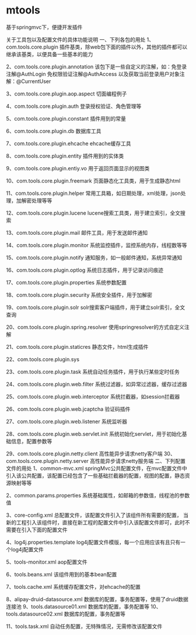 mtools
======

基于springmvc下，便捷开发插件

关于工具包以及配置文件的具体功能说明
一、下列各包的用处
1、com.tools.core.plugin
插件基类，除web包下面的插件以外，其他的插件都可以继承该基类，以便具备一些基本的能力

2、com.tools.core.plugin.annotation
该包下是一些自定义的注解，如：免登录注解@AuthLogin 免权限验证注解@AuthAccess
以及获取当前登录用户对象注解：@CurrentUser

3、com.tools.core.plugin.aop.aspect
切面编程例子

4、com.tools.core.plugin.auth
登录授权验证、角色管理等

5、com.tools.core.plugin.constant
插件用到的常量

6、com.tools.core.plugin.db
数据库工具

7、com.tools.core.plugin.ehcache
ehcache缓存工具

8、com.tools.core.plugin.entity
插件用到的实体类

9、com.tools.core.plugin.entiy.vo
用于返回页面显示的视图类

10、com.tools.core.plugin.freemark
页面静态化工具类，用于生成静态html

11、com.tools.core.plugin.helper
常用工具箱，如日期处理，xml处理，json处理，加解密处理等等

12、com.tools.core.plugin.lucene
lucene搜索工具类，用于建立索引，全文搜索

13、com.tools.core.plugin.mail
邮件工具，用于发送邮件通知

14、com.tools.core.plugin.monitor
系统监控插件，监控系统内存，线程数等等

15、com.tools.core.plugin.notify
通知服务，如一般邮件通知，系统异常通知

16、com.tools.core.plugin.optlog
系统日志插件，用于记录访问痕迹

17、com.tools.core.plugin.properties
系统参数配置

18、com.tools.core.plugin.security
系统安全插件，用于加解密

19、com.tools.core.plugin.solr
solr搜索客户端插件，用于建立solr索引，全文查询

20、com.tools.core.plugin.spring.resolver
使用springresolver的方式自定义注解

21、com.tools.core.plugin.staticres
静态文件，html生成插件

22、com.tools.core.plugin.sys

23、com.tools.core.plugin.task
系统自动任务插件，用于执行某些定时任务

24、com.tools.core.plugin.web.filter
系统过滤器，如异常过滤器，缓存过滤器

25、com.tools.core.plugin.web.interceptor
系统拦截器，如session拦截器

26、com.tools.core.plugin.web.jcaptcha
验证码插件

27、com.tools.core.plugin.web.listener
系统监听器 

28、com.tools.core.plugin.web.servlet.init
系统初始化servlet，用于初始化基础信息，配置参数等

29、com.tools.core.plugin.netty.client
高性能异步请求netty客户端
30、com.tools.core.plugin.netty.server
高性能异步请求netty服务端
二、下列配置文件的用处
1、common-mvc.xml
springMvc公共配置文件，在mvc配置文件中引入该公共配置，该配置已经包含了一些基础拦截器的配置，视图的配置，静态资源映射等等

2、common.params.properties
系统基础属性，如邮箱的参数值，线程池的参数值

3、core-config.xml
总配置文件，该配置文件引入了该组件所有需要的配置，
当新的工程引入该组件时，直接在新工程的配置文件中引入该配置文件即可，此时不需要在引入下面的配置文件

4、log4j.properties.template
log4j配置文件模版，每一个应用应该有且只有一个log4j配置文件

5、tools-monitor.xml
aop配置文件

6、tools.beans.xml
该组件用到的基本bean配置

7、tools.cache.xml
系统缓存配置文件，对ehcache的配置

8、alipay-druid-datasource.xml
数据库的配置，事务配置等，使用了druid数据连接池
9、tools.datasource01.xml
数据库的配置，事务配置等
10、tools.datasource02.xml
数据库的配置，事务配置等

11、tools.task.xml
自动任务配置，无特殊情况，无需修改该配置文件



